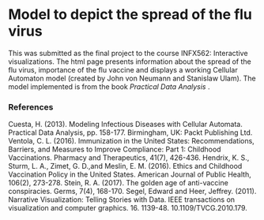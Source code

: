 # Model to depict the spread of the flu virus

This was submitted as the final project to the course INFX562: Interactive visualizations. The html page presents information about the spread of the flu virus, importance of the flu vaccine and displays a working Cellular Automaton model (created by John von Neumann and Stanislaw Ulam). The model implemented is from the book <i> Practical Data Analysis </i>.

### References
Cuesta, H. (2013). Modeling Infectious Diseases with Cellular Automata. Practical Data Analysis, pp. 158-177. Birmingham, UK: Packt Publishing Ltd.
Ventola, C. L. (2016). Immunization in the United States: Recommendations, Barriers, and Measures to Improve Compliance: Part 1: Childhood Vaccinations. Pharmacy and Therapeutics, 41(7), 426-436. 
Hendrix, K. S., Sturm, L. A., Zimet, G. D.,and Meslin, E. M. (2016). Ethics and Childhood Vaccination Policy in the United States. American Journal of Public Health, 106(2), 273-278. 
Stein, R. A. (2017). The golden age of anti-vaccine conspiracies. Germs, 7(4), 168-170. 
Segel, Edward and Heer, Jeffrey. (2011). Narrative Visualization: Telling Stories with Data. IEEE transactions on visualization and computer graphics. 16. 1139-48. 10.1109/TVCG.2010.179. 
